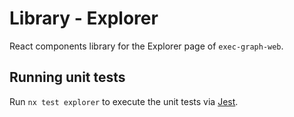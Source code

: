 # Library - Explorer

React components library for the Explorer page of `exec-graph-web`.

## Running unit tests

Run `nx test explorer` to execute the unit tests via [Jest](https://jestjs.io).
